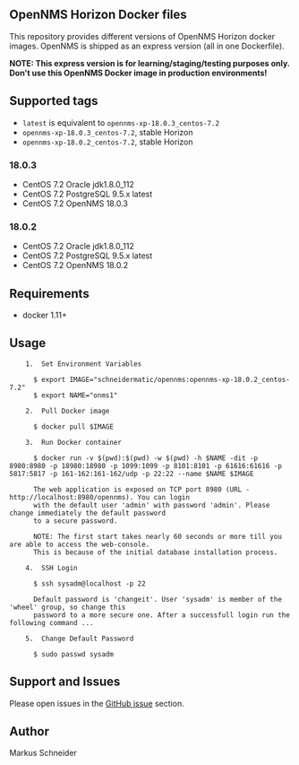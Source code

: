 ## OpenNMS Horizon Docker files

This repository provides different versions of OpenNMS Horizon docker images.
OpenNMS is shipped as an express version (all in one Dockerfile). 

**NOTE: This express version is for learning/staging/testing purposes only.** 
**Don't use this OpenNMS Docker image in production environments!**

## Supported tags

* `latest` is equivalent to `opennms-xp-18.0.3_centos-7.2`
* `opennms-xp-18.0.3_centos-7.2`, stable Horizon
* `opennms-xp-18.0.2_centos-7.2`, stable Horizon

### 18.0.3

* CentOS 7.2 Oracle jdk1.8.0_112
* CentOS 7.2 PostgreSQL 9.5.x latest
* CentOS 7.2 OpenNMS 18.0.3

### 18.0.2

* CentOS 7.2 Oracle jdk1.8.0_112
* CentOS 7.2 PostgreSQL 9.5.x latest
* CentOS 7.2 OpenNMS 18.0.2

## Requirements

* docker 1.11+

## Usage

```
    1.  Set Environment Variables

      $ export IMAGE="schneidermatic/opennms:opennms-xp-18.0.2_centos-7.2"
      $ export NAME="onms1"

    2.  Pull Docker image  

      $ docker pull $IMAGE

    3.  Run Docker container

      $ docker run -v $(pwd):$(pwd) -w $(pwd) -h $NAME -dit -p 8980:8980 -p 18980:18980 -p 1099:1099 -p 8101:8101 -p 61616:61616 -p 5817:5817 -p 161-162:161-162/udp -p 22:22 --name $NAME $IMAGE

      The web application is exposed on TCP port 8980 (URL - http://localhost:8980/opennms). You can login
      with the default user 'admin' with password 'admin'. Please change immediately the default password
      to a secure password.

      NOTE: The first start takes nearly 60 seconds or more till you are able to access the web-console. 
      This is because of the initial database installation process.

    4.  SSH Login
        
      $ ssh sysadm@localhost -p 22 

      Default password is 'changeit'. User 'sysadm' is member of the 'wheel' group, so change this
      password to a more secure one. After a successfull login run the following command ...

    5.  Change Default Password

      $ sudo passwd sysadm

```

## Support and Issues

Please open issues in the [GitHub issue](https://github.com/schneidermatic/opennms-docker/issues) section.

## Author
Markus Schneider
